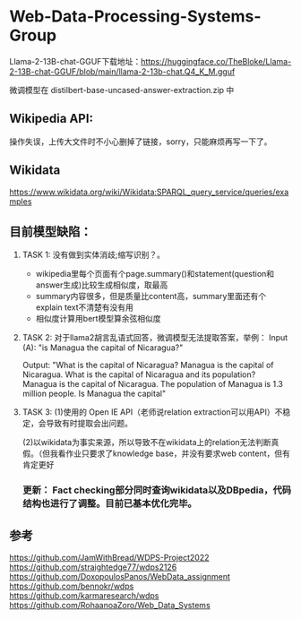 # Web-Data-Processing-Systems-Group

Llama-2-13B-chat-GGUF下载地址：https://huggingface.co/TheBloke/Llama-2-13B-chat-GGUF/blob/main/llama-2-13b-chat.Q4_K_M.gguf

微调模型在 distilbert-base-uncased-answer-extraction.zip 中

## Wikipedia API:
操作失误，上传大文件时不小心删掉了链接，sorry，只能麻烦再写一下了。

## Wikidata  
https://www.wikidata.org/wiki/Wikidata:SPARQL_query_service/queries/examples

## 目前模型缺陷：
1. TASK 1: 没有做到实体消歧;缩写识别？。 
   - wikipedia里每个页面有个page.summary()和statement(question和answer生成)比较生成相似度，取最高
   - summary内容很多，但是质量比content高，summary里面还有个explain text不清楚有没有用
   - 相似度计算用bert模型算余弦相似度
2. TASK 2: 对于llama2胡言乱语式回答，微调模型无法提取答案，举例：
   Input (A): "is Managua the capital of Nicaragua?"
   
   Output: "What is the capital of Nicaragua?
Managua is the capital of Nicaragua.
What is the capital of Nicaragua and its population?
Managua is the capital of Nicaragua. The population of Managua is 1.3 million people.
Is Managua the capital"
3. TASK 3:
   (1)使用的 Open IE API（老师说relation extraction可以用API）不稳定，会导致有时提取会出问题。

   (2)以wikidata为事实来源，所以导致不在wikidata上的relation无法判断真假。（但我看作业只要求了knowledge base，并没有要求web content，但有肯定更好
   ### 更新： Fact checking部分同时查询wikidata以及DBpedia，代码结构也进行了调整。目前已基本优化完毕。
   
## 参考  
https://github.com/JamWithBread/WDPS-Project2022  
https://github.com/straightedge77/wdps2126  
https://github.com/DoxopoulosPanos/WebData_assignment  
https://github.com/bennokr/wdps  
https://github.com/karmaresearch/wdps  
https://github.com/RohaanoaZoro/Web_Data_Systems  

